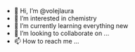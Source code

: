 - 👋 Hi, I’m @volejlaura
- 👀 I’m interested in chemistry
- 🌱 I’m currently learning everything new 
- 💞️ I’m looking to collaborate on ...
- 📫 How to reach me ...

<!---
volejlaura/volejlaura is a ✨ special ✨ repository because its `README.md` (this file) appears on your GitHub profile.
You can click the Preview link to take a look at your changes.
--->
